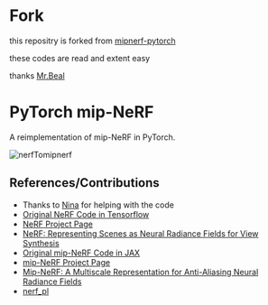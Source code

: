# Fork
this repositry is forked from [mipnerf-pytorch](https://github.com/bebeal/mipnerf-pytorch)

these codes are read and extent easy

thanks [Mr.Beal](https://github.com/bebeal)


# PyTorch mip-NeRF

A reimplementation of mip-NeRF in PyTorch.


![nerfTomipnerf](https://user-images.githubusercontent.com/42706447/173477320-06b7705c-d061-4933-a8be-8c1c272ee101.png)



## References/Contributions

* Thanks to [Nina](https://github.com/ninaahmed) for helping with the code
* [Original NeRF Code in Tensorflow](https://github.com/bmild/nerf)
* [NeRF Project Page](https://www.matthewtancik.com/nerf)
* [NeRF: Representing Scenes as Neural Radiance Fields for View Synthesis](https://arxiv.org/abs/2003.08934)
* [Original mip-NeRF Code in JAX](https://github.com/google/mipnerf)
* [mip-NeRF Project Page](https://jonbarron.info/mipnerf/)
* [Mip-NeRF: A Multiscale Representation for Anti-Aliasing Neural Radiance Fields](https://arxiv.org/abs/2103.13415)
* [nerf_pl](https://github.com/kwea123/nerf_pl)
